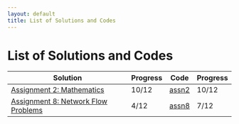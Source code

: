```yaml
---
layout: default
title: List of Solutions and Codes
---
```


# List of Solutions and Codes

| Solution                                     | Progress | Code                                                         | Progress |
| -------------------------------------------- | -------- | ------------------------------------------------------------ | -------- |
| [Assignment 2: Mathematics](assn2)           | 10/12    | [assn2](https://github.com/cai-lw/cs-97si-solutions/tree/master/assn2) | 10/12    |
| [Assignment 8: Network Flow Problems](assn8) | 4/12     | [assn8](https://github.com/cai-lw/cs-97si-solutions/tree/master/assn8) | 7/12     |

